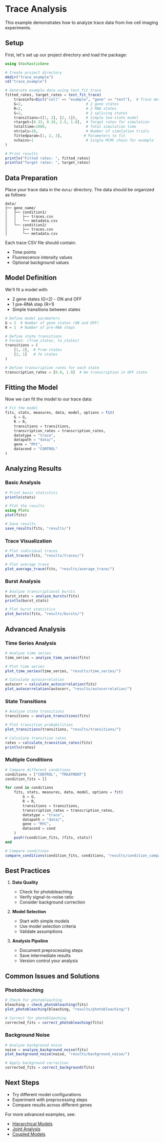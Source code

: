 # Trace Analysis

This example demonstrates how to analyze trace data from live cell imaging experiments.

## Setup

First, let's set up our project directory and load the package:

```julia
using StochasticGene

# Create project directory
mkdir("trace_example")
cd("trace_example")

# Generate example data using test_fit_trace
fitted_rates, target_rates = test_fit_trace(
    traceinfo=Dict("cell" => "example", "gene" => "test"),  # Trace metadata
    G=2,                             # 2 gene states
    R=2,                             # 2 RNA states
    S=2,                             # 2 splicing states
    transitions=([1, 2], [2, 1]),    # Simple two-state model
    rtarget=[0.33, 0.19, 2.5, 1.0],  # Target rates for simulation
    totaltime=1000,                  # Total simulation time
    ntrials=10,                      # Number of simulation trials
    fittedparam=[1, 2, 3],          # Parameters to fit
    nchains=1                        # Single MCMC chain for example
)

# Print results
println("Fitted rates: ", fitted_rates)
println("Target rates: ", target_rates)
```

## Data Preparation

Place your trace data in the `data/` directory. The data should be organized as follows:

```
data/
├── gene_name/
│   ├── condition1/
│   │   ├── traces.csv
│   │   └── metadata.csv
│   └── condition2/
│       ├── traces.csv
│       └── metadata.csv
```

Each trace CSV file should contain:
- Time points
- Fluorescence intensity values
- Optional background values

## Model Definition

We'll fit a model with:
- 2 gene states (G=2) - ON and OFF
- 1 pre-RNA step (R=1)
- Simple transitions between states

```julia
# Define model parameters
G = 2  # Number of gene states (ON and OFF)
R = 1  # Number of pre-RNA steps

# Define state transitions
# Format: (from_states, to_states)
transitions = (
    [1, 2],  # From states
    [2, 1]   # To states
)

# Define transcription rates for each state
transcription_rates = [0.0, 1.0]  # No transcription in OFF state
```

## Fitting the Model

Now we can fit the model to our trace data:

```julia
# Fit the model
fits, stats, measures, data, model, options = fit(
    G = G,
    R = R,
    transitions = transitions,
    transcription_rates = transcription_rates,
    datatype = "trace",
    datapath = "data/",
    gene = "MYC",
    datacond = "CONTROL"
)
```

## Analyzing Results

### Basic Analysis

```julia
# Print basic statistics
println(stats)

# Plot the results
using Plots
plot(fits)

# Save results
save_results(fits, "results/")
```

### Trace Visualization

```julia
# Plot individual traces
plot_traces(fits, "results/traces/")

# Plot average trace
plot_average_trace(fits, "results/average_trace/")
```

### Burst Analysis

```julia
# Analyze transcriptional bursts
burst_stats = analyze_bursts(fits)
println(burst_stats)

# Plot burst statistics
plot_bursts(fits, "results/bursts/")
```

## Advanced Analysis

### Time Series Analysis

```julia
# Analyze time series
time_series = analyze_time_series(fits)

# Plot time series
plot_time_series(time_series, "results/time_series/")

# Calculate autocorrelation
autocorr = calculate_autocorrelation(fits)
plot_autocorrelation(autocorr, "results/autocorrelation/")
```

### State Transitions

```julia
# Analyze state transitions
transitions = analyze_transitions(fits)

# Plot transition probabilities
plot_transitions(transitions, "results/transitions/")

# Calculate transition rates
rates = calculate_transition_rates(fits)
println(rates)
```

### Multiple Conditions

```julia
# Compare different conditions
conditions = ["CONTROL", "TREATMENT"]
condition_fits = []

for cond in conditions
    fits, stats, measures, data, model, options = fit(
        G = G,
        R = R,
        transitions = transitions,
        transcription_rates = transcription_rates,
        datatype = "trace",
        datapath = "data/",
        gene = "MYC",
        datacond = cond
    )
    push!(condition_fits, (fits, stats))
end

# Compare conditions
compare_conditions(condition_fits, conditions, "results/condition_comparison/")
```

## Best Practices

1. **Data Quality**
   - Check for photobleaching
   - Verify signal-to-noise ratio
   - Consider background correction

2. **Model Selection**
   - Start with simple models
   - Use model selection criteria
   - Validate assumptions

3. **Analysis Pipeline**
   - Document preprocessing steps
   - Save intermediate results
   - Version control your analysis

## Common Issues and Solutions

### Photobleaching
```julia
# Check for photobleaching
bleaching = check_photobleaching(fits)
plot_photobleaching(bleaching, "results/photobleaching/")

# Correct for photobleaching
corrected_fits = correct_photobleaching(fits)
```

### Background Noise
```julia
# Analyze background noise
noise = analyze_background_noise(fits)
plot_background_noise(noise, "results/background_noise/")

# Apply background correction
corrected_fits = correct_background(fits)
```

## Next Steps

- Try different model configurations
- Experiment with preprocessing steps
- Compare results across different genes

For more advanced examples, see:
- [Hierarchical Models](@ref)
- [Joint Analysis](@ref)
- [Coupled Models](@ref) 